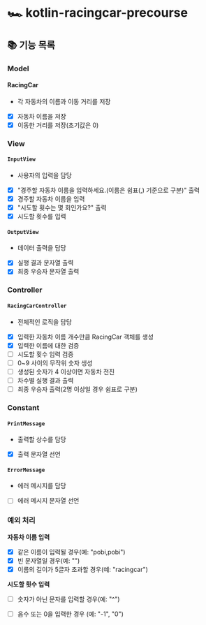 # 🏎 kotlin-racingcar-precourse
## 📚 기능 목록

### Model
#### RacingCar
- 각 자동차의 이름과 이동 거리를 저장
- [x] 자동차 이름을 저장
- [x] 이동한 거리를 저장(초기값은 0)

### View
#### `InputView`
- 사용자의 입력을 담당
- [x] "경주할 자동차 이름을 입력하세요.(이름은 쉼표(,) 기준으로 구분)" 출력
- [x] 경주할 자동차 이름을 입력
- [x] "시도할 횟수는 몇 회인가요?" 출력
- [x] 시도할 횟수를 입력
#### `OutputView`
- 데이터 출력을 담당
- [x] 실행 결과 문자열 출력
- [x] 최종 우승자 문자열 출력
### Controller
#### `RacingCarController`
- 전체적인 로직을 담당
- [x] 입력한 자동차 이름 개수만큼 RacingCar 객체를 생성
- [x] 입력한 이름에 대한 검증
- [ ] 시도할 횟수 입력 검증
- [ ] 0~9 사이의 무작위 숫자 생성
- [ ] 생성된 숫자가 4 이상이면 자동차 전진 
- [ ] 차수별 실행 결과 출력
- [ ] 최종 우승자 출력(2명 이상일 경우 쉼표로 구분)
### Constant
#### `PrintMessage`
- 출력할 상수를 담당
- [x] 출력 문자열 선언
#### `ErrorMessage`
- 에러 메시지를 담당
- [ ] 에러 메시지 문자열 선언

### 예외 처리
**자동차 이름 입력**
- [x] 같은 이름이 입력될 경우(예: "pobi,pobi")
- [x] 빈 문자열일 경우(예: "")
- [x] 이름의 길이가 5글자 초과할 경우(예: "racingcar")

**시도할 횟수 입력**
- [ ] 숫자가 아닌 문자를 입력할 경우(예: "^")
- [ ] 음수 또는 0을 입력한 경우 (예: "-1", "0")


